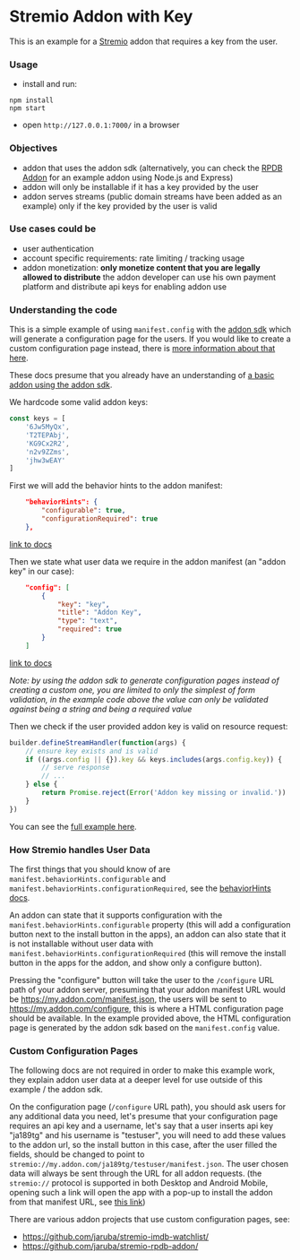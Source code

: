 # Stremio Addon with Key

This is an example for a [Stremio](https://stremio.com/) addon that requires a key from the user.

### Usage

- install and run:
```
npm install
npm start
```
- open `http://127.0.0.1:7000/` in a browser

### Objectives

- addon that uses the addon sdk (alternatively, you can check the [RPDB Addon](https://github.com/jaruba/stremio-rpdb-addon) for an example addon using Node.js and Express)
- addon will only be installable if it has a key provided by the user
- addon serves streams (public domain streams have been added as an example) only if the key provided by the user is valid

### Use cases could be

- user authentication
- account specific requirements: rate limiting / tracking usage
- addon monetization: **only monetize content that you are legally allowed to distribute** the addon developer can use his own payment platform and distribute api keys for enabling addon use

### Understanding the code

This is a simple example of using `manifest.config` with the [addon sdk](https://github.com/Stremio/stremio-addon-sdk) which will generate a configuration page for the users. If you would like to create a custom configuration page instead, there is [more information about that here](#custom-configuration-pages).

These docs presume that you already have an understanding of [a basic addon using the addon sdk](https://github.com/Stremio/addon-helloworld).

We hardcode some valid addon keys:
```javascript
const keys = [
    '6Jw5MyQx',
    'T2TEPAbj',
    'KG9Cx2R2',
    'n2v9ZZms',
    'jhw3wEAY'
]
```

First we will add the behavior hints to the addon manifest:
```json
    "behaviorHints": {
        "configurable": true,
        "configurationRequired": true
    },
```
[link to docs](https://github.com/Stremio/stremio-addon-sdk/blob/master/docs/api/responses/manifest.md#other-metadata)

Then we state what user data we require in the addon manifest (an "addon key" in our case):
```json
    "config": [
        {
            "key": "key",
            "title": "Addon Key",
            "type": "text",
            "required": true
        }
    ]
```
[link to docs](https://github.com/Stremio/stremio-addon-sdk/blob/master/docs/api/responses/manifest.md#user-data)

*Note: by using the addon sdk to generate configuration pages instead of creating a custom one, you are limited to only the simplest of form validation, in the example code above the value can only be validated against being a string and being a required value*

Then we check if the user provided addon key is valid on resource request:
```javascript
builder.defineStreamHandler(function(args) {
    // ensure key exists and is valid
    if ((args.config || {}).key && keys.includes(args.config.key)) {
        // serve response
        // ...
    } else {
        return Promise.reject(Error('Addon key missing or invalid.'))
    }
})
```

You can see the [full example here](https://github.com/Stremio/stremio-addon-with-key/blob/main/addon.js).

### How Stremio handles User Data

The first things that you should know of are `manifest.behaviorHints.configurable` and `manifest.behaviorHints.configurationRequired`, see the [behaviorHints docs](https://github.com/Stremio/stremio-addon-sdk/blob/master/docs/api/responses/manifest.md#other-metadata).

An addon can state that it supports configuration with the `manifest.behaviorHints.configurable` property (this will add a configuration button next to the install button in the apps), an addon can also state that it is not installable without user data with `manifest.behaviorHints.configurationRequired` (this will remove the install button in the apps for the addon, and show only a configure button).

Pressing the "configure" button will take the user to the `/configure` URL path of your addon server, presuming that your addon manifest URL would be https://my.addon.com/manifest.json, the users will be sent to https://my.addon.com/configure, this is where a HTML configuration page should be available. In the example provided above, the HTML configuration page is generated by the addon sdk based on the `manifest.config` value.

### Custom Configuration Pages

The following docs are not required in order to make this example work, they explain addon user data at a deeper level for use outside of this example / the addon sdk.

On the configuration page (`/configure` URL path), you should ask users for any additional data you need, let's presume that your configuration page requires an api key and a username, let's say that a user inserts api key "ja189tg" and his username is "testuser", you will need to add these values to the addon url, so the install button in this case, after the user filled the fields, should be changed to point to `stremio://my.addon.com/ja189tg/testuser/manifest.json`. The user chosen data will always be sent through the URL for all addon requests. (the `stremio://` protocol is supported in both Desktop and Android Mobile, opening such a link will open the app with a pop-up to install the addon from that manifest URL, see [this link](https://github.com/Stremio/stremio-addon-sdk/blob/6ec2a1b7e9731688eee7329f6ee097f7bdc5d3c0/docs/deep-links.md#to-addons))

There are various addon projects that use custom configuration pages, see:
- https://github.com/jaruba/stremio-imdb-watchlist/
- https://github.com/jaruba/stremio-rpdb-addon/
